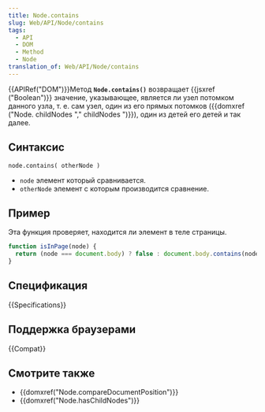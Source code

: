 ```yaml
---
title: Node.contains
slug: Web/API/Node/contains
tags:
  - API
  - DOM
  - Method
  - Node
translation_of: Web/API/Node/contains
---
```


{{APIRef("DOM")}}Метод **`Node.contains()`** возвращает {{jsxref ("Boolean")}} значение, указывающее, является ли узел потомком данного узла, т. е. сам узел, один из его прямых потомков ({{domxref ("Node. childNodes "," childNodes ")}}), один из детей его детей и так далее.

## Синтаксис

```
node.contains( otherNode )
```

- `node` элемент который сравнивается.
- `otherNode` элемент с которым производится сравнение.

## Пример

Эта функция проверяет, находится ли элемент в теле страницы.

```js
function isInPage(node) {
  return (node === document.body) ? false : document.body.contains(node);
}
```

## Спецификация

{{Specifications}}

## Поддержка браузерами

{{Compat}}

## Смотрите также

- {{domxref("Node.compareDocumentPosition")}}
- {{domxref("Node.hasChildNodes")}}
